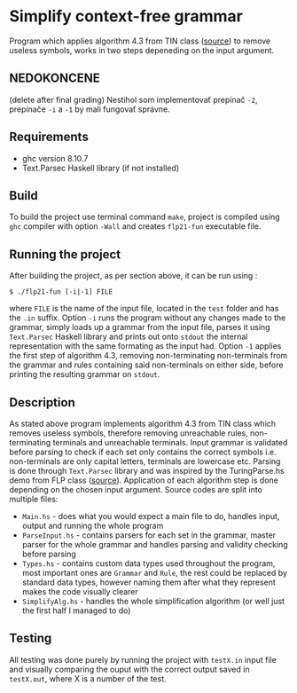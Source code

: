 # Simplify context-free grammar

Program which applies algorithm 4.3 from TIN class ([source](http://www.fit.vutbr.cz/study/courses/TIN/public/Texty/TIN-studijni-text.pdf "Source")) to remove useless symbols, works in two steps depeneding on the input argument.

## NEDOKONCENE
(delete after final grading)
Nestihol som implementovať prepínač `-2`, prepínače `-i` a `-1` by mali fungovať správne.

## Requirements
* ghc version 8.10.7
* Text.Parsec Haskell library (if not installed)

## Build
To build the project use terminal command `make`, project is compiled using `ghc` compiler with option `-Wall` and creates `flp21-fun` executable file.

## Running the project
After building the project, as per section above, it can be run using :

```shell
$ ./flp21-fun [-i|-1] FILE
```
where 
`FILE` is the name of the input file, located in the `test` folder and has the `.in` suffix. Option `-i` runs the program without any changes made to the grammar, simply loads up a grammar from the input file, parses it using `Text.Parsec` Haskell library and prints out onto `stdout` the internal representation with the same formating as the input had. Option `-1` applies the first step of algorithm 4.3, removing non-terminating non-terminals from the grammar and rules containing said non-terminals on either side, before printing the resulting grammar on `stdout`. 

## Description

As stated above program implements algorithm 4.3 from TIN class which removes useless symbols, therefore removing unreachable rules, non-terminating terminals and unreachable terminals. Input grammar is validated before parsing to check if each set only contains the correct symbols i.e. non-terminals are only capital letters, terminals are lowercase etc. Parsing is done through `Text.Parsec` library and was inspired by the TuringParse.hs demo from FLP class ([source](https://wis.fit.vutbr.cz/FIT/st/cfs.php.cs?file=%2Fcourse%2FFLP-IT%2Fpclabs%2FTuring-machine%2FTuringParse.hs&cid=14578 "Source")). Application of each algorithm step is done depending on the chosen input argument. Source codes are split into multiple files:
* `Main.hs` - does what you would expect a main file to do, handles input, output and running the whole program
* `ParseInput.hs` - contains parsers for each set in the grammar, master parser for the whole grammar and handles parsing and validity checking before parsing
* `Types.hs` - contains custom data types used throughout the program, most important ones are `Grammar` and `Rule`, the rest could be replaced by standard data types, however naming them after what they represent makes the code visually clearer
* `SimplifyAlg.hs` - handles the whole simplification algorithm (or well just the first half I managed to do)

## Testing

All testing was done purely by running the project with `testX.in` input file and visually comparing the ouput with the correct output saved in `testX.out`, where X is a number of the test.
